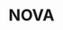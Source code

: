 ---
order: 4
title: NOVA
description: Real-world design and animation for the logo of NOVA, an artist management team (Illustrator & After effects)

variant: project--4
video1: nova-1.mp4
video2: nova-2.mp4
---